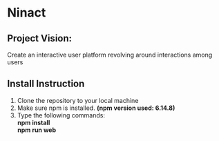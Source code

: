 # Ninact
## Project Vision: 
Create an interactive user platform revolving around interactions among users

## Install Instruction
1. Clone the repository to your local machine
2. Make sure npm is installed. **(npm version used: 6.14.8)**
3. Type the following commands:\
  **npm install**\
  **npm run web**
